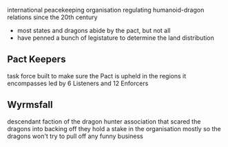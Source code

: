 international peacekeeping organisation
regulating humanoid-dragon relations since the 20th century
- most states and dragons abide by the pact, but not all
- have penned a bunch of legistature to determine the land distribution

## Pact Keepers
task force built to make sure the Pact is upheld in the regions it encompasses
led by 6 Listeners and 12 Enforcers

## Wyrmsfall
descendant faction of the dragon hunter association that scared the dragons into backing off
they hold a stake in the organisation mostly so the dragons won't try to pull off any funny business